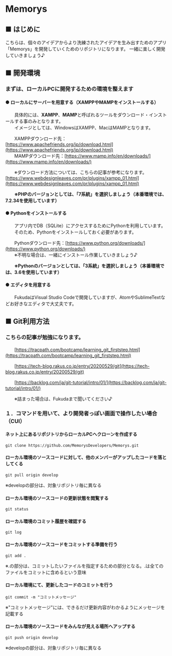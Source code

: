 # Memorys

## ■ はじめに
こちらは、個々のアイデアからより洗練されたアイデアを生み出すためのアプリ「Memorys」を開発していくためのリポジトリになります。
一緒に楽しく開発していきましょう♪

## ■ 開発環境
### まずは、ローカルPCに開発するための環境を整えます
#### ● ローカルにサーバーを用意する（XAMPPやMAMPをインストールする）
　　具体的には、**XAMPP**、**MAMP**と呼ばれるツールをダウンロード・インストールする事のみとなります。  
　　イメージとしては、WindowsはXAMPP、MacはMAMPとなります。

　　XAMPPダウンロード先：[https://www.apachefriends.org/jp/download.html](https://www.apachefriends.org/jp/download.html)  
　　MAMPダウンロード先：[https://www.mamp.info/en/downloads/](https://www.mamp.info/en/downloads/)

　　※ダウンロード方法については、こちらの記事が参考になります。[https://www.webdesignleaves.com/pr/plugins/xampp_01.html](https://www.webdesignleaves.com/pr/plugins/xampp_01.html)

　　**※PHPのバージョンとしては、「7系統」を選択しましょう（本番環境では、7.2.34を使用しています）**

#### ● Pythonをインストールする
　　アプリ内でDB（SQLite）にアクセスするためにPythonを利用しています。  
　　そのため、Pythonをインストールしておく必要があります。  

　　Pythonダウンロード先：[https://www.python.org/downloads/](https://www.python.org/downloads/)  
　　※不明な場合は、一緒にインストール作業していきましょう♪

　　**※Pythonのバージョンとしては、「3系統」を選択しましょう（本番環境では、3.6を使用しています）**

#### ● エディタを用意する
　　FukudaはVisual Studio Codeで開発していますが、AtomやSublimeTextなどお好きなエディタで大丈夫です。

## ■ Git利用方法
### こちらの記事が勉強になります。
　　[https://tracpath.com/bootcamp/learning_git_firststep.html](https://tracpath.com/bootcamp/learning_git_firststep.html)

　　[https://tech-blog.rakus.co.jp/entry/20200529/git](https://tech-blog.rakus.co.jp/entry/20200529/git)

　　[https://backlog.com/ja/git-tutorial/intro/01/](https://backlog.com/ja/git-tutorial/intro/01/)

　　※詰まった場合は、Fukudaまで聞いてください♪

### １．コマンドを用いて、より開発者っぽい画面で操作したい場合（CUI）

#### ネット上にあるリポジトリからローカルPCへクローンを作成する
```
git clone https://github.com/MemorysDevelopers/Memorys.git
```

#### ローカル環境のソースコードに対して、他のメンバーがアップしたコードを落としてくる
```
git pull origin develop
```
※developの部分は、対象リポジトリ毎に異なる

#### ローカル環境のソースコードの更新状態を閲覧する
```
git status
```

#### ローカル環境のコミット履歴を確認する
```
git log
```

#### ローカル環境のソースコードをコミットする準備を行う
```
git add .
```
※.の部分は、コミットしたいファイルを指定するための部分となる。.は全てのファイルをコミットに含めるという意味

#### ローカル環境にて、更新したコードのコミットを行う
```
git commit -m "コミットメッセージ"
```
※"コミットメッセージ"には、できるだけ更新内容がわかるようにメッセージを記載する

#### ローカル環境のソースコードをみんなが見える場所へアップする
```
git push origin develop
```
※developの部分は、対象リポジトリ毎に異なる
